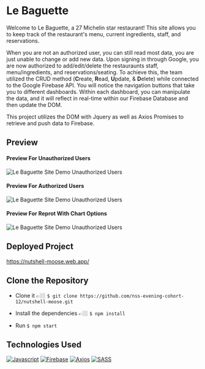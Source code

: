 # Le Baguette

Welcome to Le Baguette, a 27 Michelin star restaurant! This site allows you to keep track of the restaurant's menu, current ingredients, staff, and reservations.

When you are not an authorized user, you can still read most data, you are just unable to change or add new data.
Upon signing in through Google, you are now authorized to add/edit/delete the restauraunts staff, menu/ingredients, and reservations/seating.
To achieve this, the team utilized the CRUD method (**C**reate, **R**ead, **U**pdate, & **D**elete) while connected to the Google Firebase API. You will notice the navigation buttons that take you to different dashboards. Within each dashboard, you can manipulate the data, and it will reflect in real-time within our Firebase Database and then update the DOM.

This project utilizes the DOM with Jquery as well as Axios Promises to retrieve and push data to Firebase.

## Preview

#### Preview For Unauthorized Users
![Le Baguette Site Demo Unauthorized Users](./screenshots/le-baguette-site-demo-1.gif)

#### Preview For Authorized Users
![Le Baguette Site Demo Unauthorized Users](./screenshots/le-baguette-site-demo-2.gif)

#### Preview For Reprot With Chart Options
![Le Baguette Site Demo Unauthorized Users](https://media3.giphy.com/media/d8PoH9cuMNa8BaSMKb/giphy.gif)


## Deployed Project

https://nutshell-moose.web.app/

## Clone the Repository
- Clone it 👉🏼 `$ git clone https://github.com/nss-evening-cohort-12/nutshell-moose.git`

- Install the dependencies 👉🏼 `$ npm install`

- Run `$ npm start`

## Technologies Used
[![Javascript](https://img.shields.io/badge/-Javascript-2c9fcc?style=flat-square)](#) [![Firebase](https://img.shields.io/badge/-Firebase-2c9fcc?style=flat-square)](#) [![Axios](https://img.shields.io/badge/-Axios-2c9fcc?style=flat-square)](#) [![SASS](https://img.shields.io/badge/-SASS-2c9fcc?style=flat-square)](#)
